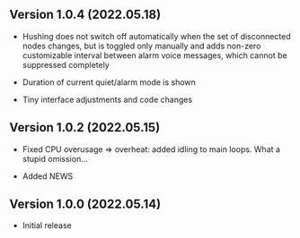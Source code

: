 Version 1.0.4 (2022.05.18)
--------------------------

* Hushing does not switch off automatically when the set of disconnected nodes changes, but is toggled only manually and adds non-zero customizable interval between alarm voice messages, which cannot be suppressed completely

* Duration of current quiet/alarm mode is shown

* Tiny interface adjustments and code changes


Version 1.0.2 (2022.05.15)
--------------------------

* Fixed CPU overusage => overheat: added idling to main loops. What a stupid omission...

* Added NEWS


Version 1.0.0 (2022.05.14)
--------------------------

* Initial release